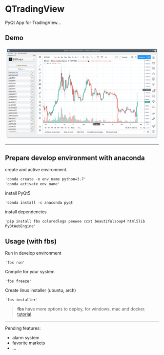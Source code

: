 # QTradingView
PyQt App for TradingView...

## Demo

![Image not found](demo.png)


---


## Prepare develop environment with anaconda

create and active environment.

    'conda create -n env_name python=3.7'
    'conda activate env_name'

install PyQt5

    'conda install -c anaconda pyqt'

install dependencies

    'pip install fbs coloredlogs peewee ccxt beautifulsoup4 html5lib PyQtWebEngine'


## Usage (with fbs)

Run in develop environment

    'fbs run'

Compile for your system

    'fbs freeze'

Create linux installer (ubuntu, arch)

    'fbs installer'

> **fbs** have more options to deploy, for windows, mac and docker. [tutorial](https://github.com/mherrmann/fbs-tutorial).

---

Pending features:

- alarm system
- favorite markets
- ...
